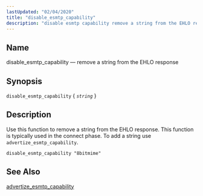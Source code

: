```yaml
---
lastUpdated: "02/04/2020"
title: "disable_esmtp_capability"
description: "disable esmtp capability remove a string from the EHLO response disable esmtp capability string Use this function to remove a string from the EHLO response This function is typically used in the connect phase To add a string use advertize esmtp capability Example 16 16 disable esmtp capability example advertize..."
---
```


<a name="sieve.ref.disable_esmtp_capability"></a> 
## Name

disable_esmtp_capability — remove a string from the EHLO response

## Synopsis

`disable_esmtp_capability` { *`string`* }

<a name="idp28930848"></a> 
## Description

Use this function to remove a string from the EHLO response. This function is typically used in the connect phase. To add a string use `advertize_esmtp_capability`.

<a name="example.disable_esmtp_capability"></a> 


`disable_esmtp_capability "8bitmime"`
<a name="idp28935632"></a> 
## See Also

[advertize_esmtp_capability](/momentum/3/3-reference/sieve-ref-advertize-esmtp-capability)